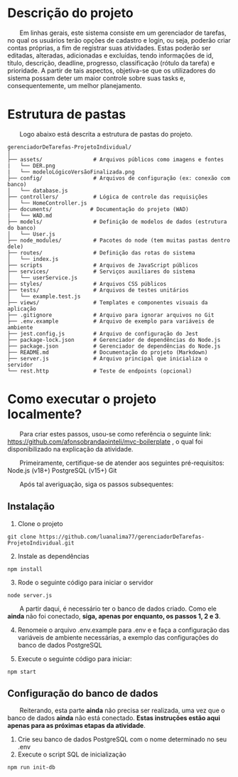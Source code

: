 # Descrição do projeto
&nbsp; &nbsp; &nbsp; &nbsp;Em linhas gerais, este sistema consiste em um gerenciador de tarefas, no qual os usuários terão opções de cadastro e login, ou seja, poderão criar contas próprias, a fim de registrar suas atividades. Estas poderão ser editadas, alteradas, adicionadas e excluídas, tendo informações de id, título, descrição, deadline, progresso, classificação (rótulo da tarefa) e prioridade. A partir de tais aspectos, objetiva-se que os utilizadores do sistema possam deter um maior controle sobre suas tasks e, consequentemente, um melhor planejamento.

# Estrutura de pastas
&nbsp; &nbsp; &nbsp; &nbsp;Logo abaixo está descrita a estrutura de pastas do projeto.
```
gerenciadorDeTarefas-ProjetoIndividual/
│
├── assets/                # Arquivos públicos como imagens e fontes
|   └── DER.png
|   └── modeloLógicoVersãoFinalizada.png             
├── config/                # Arquivos de configuração (ex: conexão com banco)
│   └── database.js
├── controllers/           # Lógica de controle das requisições
│   └── HomeController.js
├── documents/            # Documentação do projeto (WAD)
|   └── WAD.md
├── models/                # Definição de modelos de dados (estrutura do banco)
│   └── User.js
├── node_modules/          # Pacotes do node (tem muitas pastas dentro dele)
├── routes/                # Definição das rotas do sistema
│   └── index.js
├── scripts                # Arquivos de JavaScript públicos
├── services/              # Serviços auxiliares do sistema
│   └── userService.js                            
├── styles/                # Arquivos CSS públicos
├── tests/                 # Arquivos de testes unitários
│   └── example.test.js
├── views/                 # Templates e componentes visuais da aplicação
├── .gitignore             # Arquivo para ignorar arquivos no Git
├── .env.example           # Arquivo de exemplo para variáveis de ambiente
├── jest.config.js         # Arquivo de configuração do Jest
├── package-lock.json      # Gerenciador de dependências do Node.js
├── package.json           # Gerenciador de dependências do Node.js
├── README.md              # Documentação do projeto (Markdown)
├── server.js              # Arquivo principal que inicializa o servidor
└── rest.http              # Teste de endpoints (opcional)
```

# Como executar o projeto localmente?
&nbsp; &nbsp; &nbsp; &nbsp;Para criar estes passos, usou-se como referência o seguinte link: https://github.com/afonsobrandaointeli/mvc-boilerplate , o qual foi disponibilizado na explicação da atividade.

&nbsp; &nbsp; &nbsp; &nbsp;Primeiramente, certifique-se de atender aos seguintes pré-requisitos:
Node.js (v18+)
PostgreSQL (v15+)
Git

&nbsp; &nbsp; &nbsp; &nbsp;Após tal averiguação, siga os passos subsequentes:

## Instalação

1) Clone o projeto
```
git clone https://github.com/luanalima77/gerenciadorDeTarefas-ProjetoIndividual.git
```

2) Instale as dependências
```
npm install
```

3) Rode o seguinte código para iniciar o servidor
```
node server.js
```

&nbsp; &nbsp; &nbsp; &nbsp;A partir daqui, é necessário ter o banco de dados criado. Como ele **ainda** não foi conectado, **siga, apenas por enquanto, os passos 1, 2 e 3**.

4) Renomeie o arquivo .env.example para .env e e faça a configuração das variáveis de ambiente necessárias, a exemplo das configurações do banco de dados PostgreSQL

5) Execute o seguinte código para iniciar:
```
npm start
```


## Configuração do banco de dados

&nbsp; &nbsp; &nbsp; &nbsp;Reiterando, esta parte **ainda** não precisa ser realizada, uma vez que o banco de dados **ainda** não está conectado. **Estas instruções estão aqui apenas para as próximas etapas da atividade**.
1) Crie seu banco de dados PostgreSQL com o nome determinado no seu .env
2) Execute o script SQL de inicialização
```
npm run init-db
```